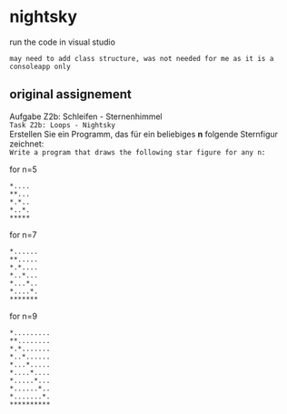 # nightsky

run the code in visual studio
```
may need to add class structure, was not needed for me as it is a consoleapp only
```

## original assignement

Aufgabe Z2b: Schleifen - Sternenhimmel  
`Task Z2b: Loops - Nightsky`  
Erstellen Sie ein Programm, das für ein beliebiges **n** folgende Sternfigur zeichnet:  
`Write a program that draws the following star figure for any n:`  

for n=5
```
*....
**...
*.*..
*..*.
*****
```

for n=7
```
*......
**.....
*.*....
*..*...
*...*..
*....*.
*******
```


for n=9
```
*.........
**........
*.*.......
*..*......
*...*.....
*....*....
*.....*...
*......*..
*.......*.
**********
```
